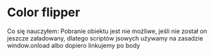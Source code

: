 # Color flipper

Co się nauczyłem:
Pobranie obiektu jest nie możliwe, jeśli nie został on jeszcze załadowany, dlatego scriptów jsowych używamy na zasadzie window.onload albo dopiero linkujemy po body